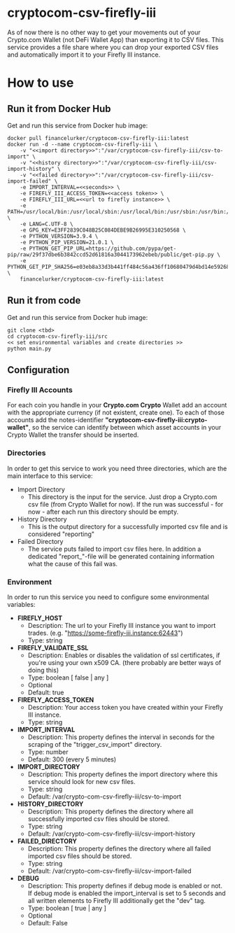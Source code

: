# cryptocom-csv-firefly-iii

As of now there is no other way to get your movements out of your Crypto.com Wallet (not DeFi Wallet App) than exporting it to CSV files. This service provides a file share where you can drop your exported CSV files and automatically import it to your Firefly III instance.

# How to use

## Run it from Docker Hub

Get and run this service from Docker hub image:

```
docker pull financelurker/cryptocom-csv-firefly-iii:latest
docker run -d --name cryptocom-csv-firefly-iii \
	-v "<<import directory>>":"/var/cryptocom-csv-firefly-iii/csv-to-import" \
	-v "<<history directory>>":"/var/cryptocom-csv-firefly-iii/csv-import-history" \
	-v "<<failed directory>>":"/var/cryptocom-csv-firefly-iii/csv-import-failed" \
	-e IMPORT_INTERVAL=<<seconds>> \
	-e FIREFLY_III_ACCESS_TOKEN=<<access token>> \
	-e FIREFLY_III_URL=<<url to firefly instance>> \
	-e PATH=/usr/local/bin:/usr/local/sbin:/usr/local/bin:/usr/sbin:/usr/bin:/sbin:/bin \
	-e LANG=C.UTF-8 \
	-e GPG_KEY=E3FF2839C048B25C084DEBE9B26995E310250568 \
	-e PYTHON_VERSION=3.9.4 \
	-e PYTHON_PIP_VERSION=21.0.1 \
	-e PYTHON_GET_PIP_URL=https://github.com/pypa/get-pip/raw/29f37dbe6b3842ccd52d61816a3044173962ebeb/public/get-pip.py \
	-e PYTHON_GET_PIP_SHA256=e03eb8a33d3b441ff484c56a436ff10680479d4bd14e59268e67977ed40904de \
	financelurker/cryptocom-csv-firefly-iii:latest
```

## Run it from code

Get and run this service from Docker hub image:

```
git clone <tbd>
cd cryptocom-csv-firefly-iii/src
<< set environmental variables and create directories >>
python main.py
```

## Configuration

### Firefly III Accounts

For each coin you handle in your **Crypto.com Crypto** Wallet add an account with the appropriate currency (if not existent, create one).
To each of those accounts add the notes-identifier **"cryptocom-csv-firefly-iii:crypto-wallet"**, so the service can identify between which asset accounts in your Crypto Wallet the transfer should be inserted.

### Directories

In order to get this service to work you need three directories, which are the main interface to this service:

* Import Directory
  * This directory is the input for the service. Just drop a Crypto.com csv file (from Crypto Wallet for now).
  If the run was successful - for now - after each run this directory should be empty.
* History Directory
  * This is the output directory for a successfully imported csv file and is considered "reporting"
* Failed Directory
  * The service puts failed to import csv files here. In addition a dedicated "report_"-file will be generated containing information what the cause of this fail was.

### Environment

In order to run this service you need to configure some environmental variables:

- **FIREFLY_HOST**
  - Description: The url to your Firefly III instance you want to import trades. (e.g. "https://some-firefly-iii.instance:62443")
  - Type: string
- **FIREFLY_VALIDATE_SSL**
  - Description: Enables or disables the validation of ssl certificates, if you're using your own x509 CA.
    (there probably are better ways of doing this)
  - Type: boolean [ false | any ]
  - Optional
  - Default: true
- **FIREFLY_ACCESS_TOKEN**
  - Description: Your access token you have created within your Firefly III instance.
  - Type: string
- **IMPORT_INTERVAL**
  - Description: This property defines the interval in seconds for the scraping of the "trigger_csv_import" directory.
  - Type: number
  - Default: 300 (every 5 minutes)
- **IMPORT_DIRECTORY**
  - Description: This property defines the import directory where this service should look for new csv files.
  - Type: string
  - Default: /var/crypto-com-csv-firefly-iii/csv-to-import
- **HISTORY_DIRECTORY**
  - Description: This property defines the directory where all successfully imported csv files should be stored.
  - Type: string
  - Default: /var/crypto-com-csv-firefly-iii/csv-import-history
- **FAILED_DIRECTORY**
  - Description: This property defines the directory where all failed imported csv files should be stored.
  - Type: string
  - Default: /var/crypto-com-csv-firefly-iii/csv-import-failed
- **DEBUG**
  - Description: This property defines if debug mode is enabled or not. If debug mode is enabled the import_interval is set to 5 seconds and all written elements to Firefly III additionally get the "dev" tag.
  - Type: boolean [ true | any ]
  - Optional
  - Default: False
